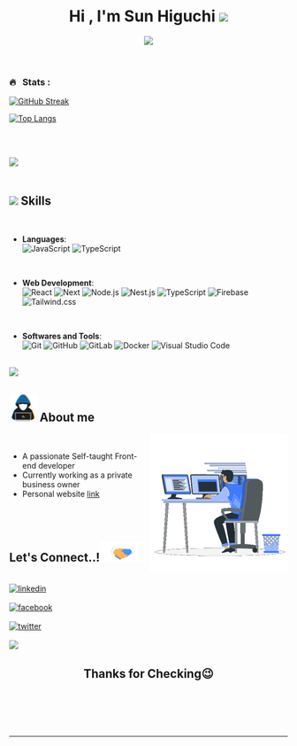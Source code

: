 <h1 align="center"><b>Hi , I'm Sun Higuchi </b><img src="https://media.giphy.com/media/hvRJCLFzcasrR4ia7z/giphy.gif" width="35"></h1>

<p align="center">
  <a href="https://github.com/DenverCoder1/readme-typing-svg"><img src="https://readme-typing-svg.herokuapp.com?font=Time+New+Roman&color=cyan&size=25&center=true&vCenter=true&width=600&height=100&lines=ご覧いただきありがとうございます!;Self-taught+Front-End+Developer;Active+Learner/Researcher;Eager+to+learn+new+techs"></a>
</p>

<br>

### 🔥 &nbsp; Stats :
  [![GitHub Streak](http://github-readme-streak-stats.herokuapp.com?user=sanday-js&theme=dark&background=000000)](https://git.io/streak-stats)

  [![Top Langs](https://github-readme-stats.vercel.app/api/top-langs/?username=sanday-js&layout=compact&theme=vision-friendly-dark)](https://github.com/anuraghazra/github-readme-stats)

<br><br>

<img src="https://user-images.githubusercontent.com/73097560/115834477-dbab4500-a447-11eb-908a-139a6edaec5c.gif"><br><br>

## <img src="https://media2.giphy.com/media/QssGEmpkyEOhBCb7e1/giphy.gif?cid=ecf05e47a0n3gi1bfqntqmob8g9aid1oyj2wr3ds3mg700bl&rid=giphy.gif" width ="25"><b> Skills</b>

<br>
<p align="center">

- **Languages**:
  <br>
  ![JavaScript](https://img.shields.io/badge/JavaScript%20-%23F7DF1E.svg?style=for-the-badge&logo=javascript&logoColor=black)
  ![TypeScript](https://shields.io/badge/TypeScript%20-%233059be.svg?style=for-the-badge&logo=typescript&logoColor=white)

<br>   
  
- **Web Development**:
  <br>
  ![React](https://shields.io/badge/React.js%20-%23FAFAFA.svg?style=for-the-badge&logo=react&logoColor=38b8cd)
  ![Next](https://shields.io/badge/Next.js%20-%23333333.svg?style=for-the-badge&logo=next.js&logoColor=white)
  ![Node.js](https://shields.io/badge/node.js%20-%23fafafa.svg?style=for-the-badge&logo=node.js&logoColor=#efefef)
  ![Nest.js](https://shields.io/badge/nest.js%20-%23333333.svg?style=for-the-badge&logo=nestjs&logoColor=red)
  ![TypeScript](https://shields.io/badge/TypeScript%20-%233059be.svg?style=for-the-badge&logo=typescript&logoColor=white)
  ![Firebase](https://shields.io/badge/Firebase%20-%23444444.svg?style=for-the-badge&logo=firebase&logoColor=f8a814)
  ![Tailwind.css](https://shields.io/badge/Tailwind.css%20-%23fafafa.svg?style=for-the-badge&logo=tailwindcss&logoColor=#efefef)

<br>

- **Softwares and Tools**:
  <br>
  ![Git](https://img.shields.io/badge/git-%23F05033.svg?style=for-the-badge&logo=git&logoColor=white)
  ![GitHub](https://img.shields.io/badge/github-%23121011.svg?style=for-the-badge&logo=github&logoColor=white)
  ![GitLab](https://img.shields.io/badge/gitlab-%23f07713.svg?style=for-the-badge&logo=gitlab&logoColor=white)
  ![Docker](https://img.shields.io/badge/docker-%234bc0ef.svg?style=for-the-badge&logo=docker&logoColor=white)
  ![Visual Studio Code](https://img.shields.io/badge/Visual%20Studio%20Code-0078d7.svg?style=for-the-badge&logo=visual-studio-code&logoColor=white)

</p>

<br>
<img src="https://user-images.githubusercontent.com/73097560/115834477-dbab4500-a447-11eb-908a-139a6edaec5c.gif">
<br>

## <picture><img src = "https://github.com/0xAbdulKhalid/0xAbdulKhalid/raw/main/assets/mdImages/about_me.gif" width = 50px></picture> **About me**

<picture><img align="right" src="https://github.com/0xAbdulKhalid/0xAbdulKhalid/raw/main/assets/mdImages/Right_Side.gif" width="250px"></picture>

<br>

- A passionate Self-taught Front-end developer
- Currently working as a private business owner
- Personal website [link](https://www.sanhiguchi.com)

<br><br>

## <b> Let's Connect..!</b><img src="https://github.com/0xAbdulKhalid/0xAbdulKhalid/raw/main/assets/mdImages/handshake.gif" width ="80">

<br>
<div align='left'>

<div>
  <div>
    <a href="https://linkedin.com/in/sun-higuchi-ba676a202" target="_blank">
      <img src="https://img.shields.io/badge/linkedin:  SunHiguchi-%2341c5fe.svg?color=405DE6&style=for-the-badge&logo=linkedin&logoColor=white" alt=linkedin />
    </a>
  </div>
  <br>
  <div>
    <a href="https://facebook.com/100008797329230" target="_blank">
      <img src="https://img.shields.io/badge/facebook:  SunHiguchi-%23139cf7.svg?color=405DE6&style=for-the-badge&logo=facebook&logoColor=white" alt=facebook />
    </a>
  </div>
  <br>
  <div>
    <a href="https://twitter.com/sunhiguchi" target="_blank">
      <img src="https://img.shields.io/badge/twitter:  SunHiguchi-%2300acee.svg?color=1DA1F2&style=for-the-badge&logo=twitter&logoColor=white" alt=twitter />
    </a>
  </div>
</div>

</div>

<br>
<img src="https://user-images.githubusercontent.com/73097560/115834477-dbab4500-a447-11eb-908a-139a6edaec5c.gif">
<br>

<div align='center'>

## <b>Thanks for Checking😉</b>

</div>
<br>
<br>
<br>
<br>

---

<br>
